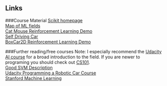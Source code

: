 Links
--------
###Course Material
[Scikit homepage](http://scikit-learn.org/stable/)  
[Map of ML fields](http://scikit-learn.org/stable/_static/ml_map.png)  
[Cat Mouse Reinforcement Learning Demo](http://www.cse.unsw.edu.au/~cs9417ml/RL1/applet.html)  
[Self Driving Car](http://www.youtube.com/watch?v=cdgQpa1pUUE)  
[BoxCar2D Reinforcement Learning Demo](http://boxcar2d.com/about.html)  

###Further reading/free courses
Note: I especially recommend the [Udacity AI course](https://www.udacity.com/course/cs271) for a broad introduction to the field. If you are newer to programing you should check out [CS101](https://www.udacity.com/course/cs101).  
[Good SVM Description](http://docs.opencv.org/doc/tutorials/ml/introduction_to_svm/introduction_to_svm.html)  
[Udacity Programming a Robotic Car Course](https://www.udacity.com/course/cs373)  
[Stanford Machine Learning](https://www.coursera.org/course/ml)  
